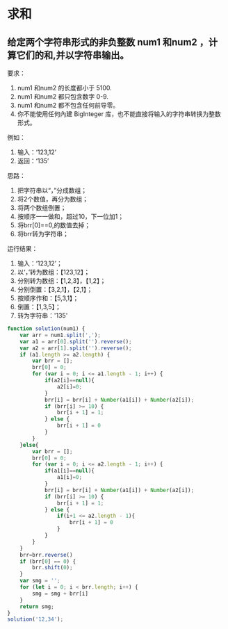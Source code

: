 # 求和
## 给定两个字符串形式的非负整数 num1 和num2 ，计算它们的和,并以字符串输出。
要求：
1. num1 和num2 的长度都小于 5100.
2. num1 和num2 都只包含数字 0-9.
3. num1 和num2 都不包含任何前导零。
4. 你不能使用任何內建 BigInteger 库，也不能直接将输入的字符串转换为整数形式。

例如：
1. 输入：‘123,12’
2. 返回：‘135’

思路：
1. 把字符串以“，”分成数组；
2. 将2个数值，再分为数组；
3. 将两个数组倒置；
4. 按顺序一一做和，超过10，下一位加1；
5. 将brr[0]==0,的数值去掉；
6. 将brr转为字符串；

运行结果：
1. 输入：‘123,12’；
2. 以‘，’转为数组：【123,12】；
3. 分别转为数组：【1,2,3】，【1,2】；
4. 分别倒置：【3,2,1】，【2,1】；
5. 按顺序作和：【5,3,1】；
6. 倒置：【1,3,5】；
7. 转为字符串：'135'

```js
function solution(num1) {
    var arr = num1.split(',');
    var a1 = arr[0].split('').reverse();
    var a2 = arr[1].split('').reverse();
    if (a1.length >= a2.length) {
        var brr = [];
        brr[0] = 0;
        for (var i = 0; i <= a1.length - 1; i++) {
            if(a2[i]==null){
                a2[i]=0;
            }
            brr[i] = brr[i] + Number(a1[i]) + Number(a2[i]);
            if (brr[i] >= 10) {
                brr[i + 1] = 1;
            } else {
                brr[i + 1] = 0
            }
        }
    }else{
        var brr = [];
        brr[0] = 0;
        for (var i = 0; i <= a2.length - 1; i++) {
            if(a1[i]==null){
                a1[i]=0;
            }
            brr[i] = brr[i] + Number(a1[i]) + Number(a2[i]);
            if (brr[i] >= 10) {
                brr[i + 1] = 1;
            } else {
                if(i+1 <= a2.length - 1){
                    brr[i + 1] = 0
                }
            }
        }
    }
    brr=brr.reverse()
    if (brr[0] == 0) {
        brr.shift(0);
    }
    var smg = '';
    for (let i = 0; i < brr.length; i++) {
        smg = smg + brr[i]
    }
    return smg;
}
solution('12,34');
```